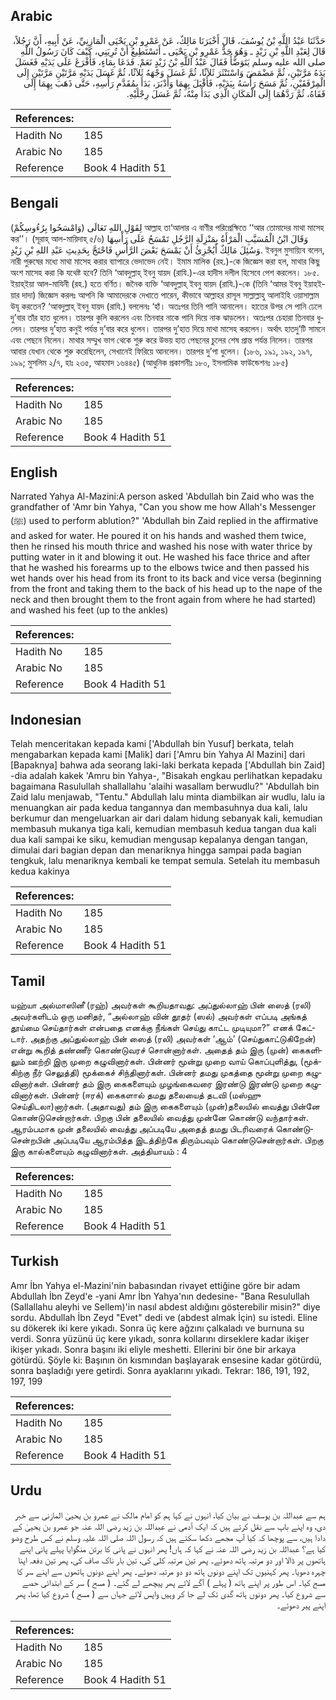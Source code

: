 ## Arabic


<div dir="rtl" lang="ar" style={{fontSize:'larger',backgroundColor:'#f8f9fa',padding:20}}>
حَدَّثَنَا عَبْدُ اللَّهِ بْنُ يُوسُفَ، قَالَ أَخْبَرَنَا مَالِكٌ، عَنْ عَمْرِو بْنِ يَحْيَى الْمَازِنِيِّ، عَنْ أَبِيهِ، أَنَّ رَجُلاً، قَالَ لِعَبْدِ اللَّهِ بْنِ زَيْدٍ ـ وَهُوَ جَدُّ عَمْرِو بْنِ يَحْيَى ـ أَتَسْتَطِيعُ أَنْ تُرِيَنِي، كَيْفَ كَانَ رَسُولُ اللَّهِ صلى الله عليه وسلم يَتَوَضَّأُ فَقَالَ عَبْدُ اللَّهِ بْنُ زَيْدٍ نَعَمْ‏.‏ فَدَعَا بِمَاءٍ، فَأَفْرَغَ عَلَى يَدَيْهِ فَغَسَلَ يَدَهُ مَرَّتَيْنِ، ثُمَّ مَضْمَضَ وَاسْتَنْثَرَ ثَلاَثًا، ثُمَّ غَسَلَ وَجْهَهُ ثَلاَثًا، ثُمَّ غَسَلَ يَدَيْهِ مَرَّتَيْنِ مَرَّتَيْنِ إِلَى الْمِرْفَقَيْنِ، ثُمَّ مَسَحَ رَأْسَهُ بِيَدَيْهِ، فَأَقْبَلَ بِهِمَا وَأَدْبَرَ، بَدَأَ بِمُقَدَّمِ رَأْسِهِ، حَتَّى ذَهَبَ بِهِمَا إِلَى قَفَاهُ، ثُمَّ رَدَّهُمَا إِلَى الْمَكَانِ الَّذِي بَدَأَ مِنْهُ، ثُمَّ غَسَلَ رِجْلَيْهِ‏.‏
</div>
<div style={{backgroundColor:'#f8f9fa',padding:20, marginBottom: 10}}><table> <thead> <tr> <th>References:</th> <th></th> </tr> </thead> <tbody><tr><td>Hadith No</td><td>185</td></tr><tr><td>Arabic No</td><td>185</td></tr><tr><td>Reference</td><td>Book 4 Hadith 51</td></tr></tbody></table></div>

## Bengali


<div dir="ltr" lang="bn" style={{fontSize:'larger',backgroundColor:'#f8f9fa',padding:20}}>
لِقَوْلِ اللهِ تَعَالَى (وَامْسَحُوا بِرُءُوسِكُمْ) আল্লাহ তা‘আলার এ বাণীর পরিপ্রেক্ষিতে ‘‘আর তোমাদের মাথা মাসেহ কর’’। (সূরাহ্ আল-মায়িদাহ্ ৫/৬) وَقَالَ ابْنُ الْمُسَيَّبِ الْمَرْأَةُ بِمَنْزِلَةِ الرَّجُلِ تَمْسَحُ عَلَى رَأْسِهَا وَسُئِلَ مَالِكٌ أَيُجْزِئُ أَنْ يَمْسَحَ بَعْضَ الرَّأْسِ فَاحْتَجَّ بِحَدِيثِ عَبْدِ اللهِ بْنِ زَيْدٍ. ইবনুল মুসায়্যিব বলেন, নারী পুরুষের মধ্যে মাথা মাসেহ করার ব্যাপারে ভেদাভেদ নেই। ইমাম মালিক (রহ.)-কে জিজ্ঞেস করা হল, মাথার কিছু অংশ মাসেহ করা কি যথেষ্ট হবে? তিনি ‘আবদুল্লাহ্ ইবনু যায়দ (রাযি.)-এর হাদীস দলীল হিসেবে পেশ করলেন। ১৮৫. ইয়াহ্ইয়া আল-মাযিনী (রহ.) হতে বর্ণিত। জনৈক ব্যক্তি ‘আবদুল্লাহ্ ইবনু যায়দ (রাযি.)-কে (তিনি ‘আমর ইবনু ইয়াহইয়ার দাদা) জিজ্ঞেস করলঃ আপনি কি আমাদেরকে দেখাতে পারেন, কীভাবে আল্লাহর রাসূল সাল্লাল্লাহু আলাইহি ওয়াসাল্লাম উযূ করতেন? ‘আবদুল্লাহ্ ইবনু যায়দ (রাযি.) বললেনঃ ‘হাঁ। অতঃপর তিনি পানি আনালেন। হাতের উপর সে পানি ঢেলে দু’বার তাঁর হাত ধুলেন। তারপর কুলি করলেন এবং তিনবার নাকে পানি দিয়ে নাক ঝাড়লেন। অতঃপর চেহারা তিনবার ধুলেন। তারপর দু’হাত কনুই পর্যন্ত দু’বার করে ধুলেন। তারপর দু’হাত দিয়ে মাথা মাসেহ করলেন। অর্থাৎ হাতদু’টি সামনে এবং পেছনে নিলেন। মাথার সম্মুখ ভাগ থেকে শুরু করে উভয় হাত পেছনের চুলের শেষ প্রান্ত পর্যন্ত নিলেন। তারপর আবার যেখান থেকে শুরু করেছিলেন, সেখানেই ফিরিয়ে আনলেন। তারপর দু’পা ধুলেন। (১৮৬, ১৯১, ১৯২, ১৯৭, ১৯৯; মুসলিম ২/৭, হাঃ ২৩৫, আহমাদ ১৬৪৪৫) (আধুনিক প্রকাশনীঃ ১৮০, ইসলামিক ফাউন্ডেশনঃ ১৮৫)
</div>
<div style={{backgroundColor:'#f8f9fa',padding:20, marginBottom: 10}}><table> <thead> <tr> <th>References:</th> <th></th> </tr> </thead> <tbody><tr><td>Hadith No</td><td>185</td></tr><tr><td>Arabic No</td><td>185</td></tr><tr><td>Reference</td><td>Book 4 Hadith 51</td></tr></tbody></table></div>

## English


<div dir="ltr" lang="en" style={{fontSize:'larger',backgroundColor:'#f8f9fa',padding:20}}>
Narrated Yahya Al-Mazini:A person asked 'Abdullah bin Zaid who was the grandfather of 'Amr bin Yahya, "Can you show me how Allah's Messenger (ﷺ) used to perform ablution?" 'Abdullah bin Zaid replied in the affirmative and asked for water. He poured it on his hands and washed them twice, then he rinsed his mouth thrice and washed his nose with water thrice by putting water in it and blowing it out. He washed his face thrice and after that he washed his forearms up to the elbows twice and then passed his wet hands over his head from its front to its back and vice versa (beginning from the front and taking them to the back of his head up to the nape of the neck and then brought them to the front again from where he had started) and washed his feet (up to the ankles)
</div>
<div style={{backgroundColor:'#f8f9fa',padding:20, marginBottom: 10}}><table> <thead> <tr> <th>References:</th> <th></th> </tr> </thead> <tbody><tr><td>Hadith No</td><td>185</td></tr><tr><td>Arabic No</td><td>185</td></tr><tr><td>Reference</td><td>Book 4 Hadith 51</td></tr></tbody></table></div>

## Indonesian


<div dir="ltr" lang="id" style={{fontSize:'larger',backgroundColor:'#f8f9fa',padding:20}}>
Telah menceritakan kepada kami ['Abdullah bin Yusuf] berkata, telah mengabarkan kepada kami [Malik] dari ['Amru bin Yahya Al Mazini] dari [Bapaknya] bahwa ada seorang laki-laki berkata kepada ['Abdullah bin Zaid] -dia adalah kakek 'Amru bin Yahya-, "Bisakah engkau perlihatkan kepadaku bagaimana Rasulullah shallallahu 'alaihi wasallam berwudlu?" 'Abdullah bin Zaid lalu menjawab, "Tentu." Abdullah lalu minta diambilkan air wudlu, lalu ia menuangkan air pada kedua tangannya dan membasuhnya dua kali, lalu berkumur dan mengeluarkan air dari dalam hidung sebanyak kali, kemudian membasuh mukanya tiga kali, kemudian membasuh kedua tangan dua kali dua kali sampai ke siku, kemudian mengusap kepalanya dengan tangan, dimulai dari bagian depan dan menariknya hingga sampai pada bagian tengkuk, lalu menariknya kembali ke tempat semula. Setelah itu membasuh kedua kakinya
</div>
<div style={{backgroundColor:'#f8f9fa',padding:20, marginBottom: 10}}><table> <thead> <tr> <th>References:</th> <th></th> </tr> </thead> <tbody><tr><td>Hadith No</td><td>185</td></tr><tr><td>Arabic No</td><td>185</td></tr><tr><td>Reference</td><td>Book 4 Hadith 51</td></tr></tbody></table></div>

## Tamil


<div dir="ltr" lang="ta" style={{fontSize:'larger',backgroundColor:'#f8f9fa',padding:20}}>
யஹ்யா அல்மாஸினீ (ரஹ்) அவர்கள் கூறியதாவது: அப்துல்லாஹ் பின் ஸைத் (ரலி) அவர்களிடம் ஒரு மனிதர், “அல்லாஹ் வின் தூதர் (ஸல்) அவர்கள் எப்படி அங்கத் தூய்மை செய்தார்கள் என்பதை எனக்கு நீங்கள் செய்து காட்ட முடியுமா?” எனக் கேட்டார். அதற்கு அப்துல்லாஹ் பின் ஸைத் (ரலி) அவர்கள் ‘ஆம்’ (செய்துகாட்டுகிறேன்) என்று கூறித் தண்ணீர் கொண்டுவரச் சொன்னார்கள். அதைத் தம் இரு (முன்) கைகளிலும் ஊற்றி இரு முறை கழுவினார்கள். பின்னர் மூன்று முறை வாய் கொப்புளித்து, (மூக்கிற்கு நீர் செலுத்தி) மூக்கைச் சிந்தினார்கள். பின்னர் தமது முகத்தை மூன்று முறை கழுவினார்கள். பின்னர் தம் இரு கைகளையும் முழங்கைவரை இரண்டு இரண்டு முறை கழுவினார்கள். பின்னர் (ஈரக்) கைகளால் தமது தலையைத் தடவி (மஸ்ஹு செய்திடலா)னார்கள். (அதாவது) தம் இரு கைகளையும் (முன்)தலையில் வைத்து பின்னே கொண்டுசென்றார்கள். பிறகு பின் தலையில் வைத்து முன்னே கொண்டு வந்தார்கள். ஆரம்பமாக முன் தலையில் வைத்து அப்படியே அதைத் தமது பிடரிவரைக் கொண்டுசென்றபின் அப்படியே ஆரம்பித்த இடத்திற்கே திரும்பவும் கொண்டுசென்றார்கள். பிறகு இரு கால்களையும் கழுவினார்கள். அத்தியாயம் : 4
</div>
<div style={{backgroundColor:'#f8f9fa',padding:20, marginBottom: 10}}><table> <thead> <tr> <th>References:</th> <th></th> </tr> </thead> <tbody><tr><td>Hadith No</td><td>185</td></tr><tr><td>Arabic No</td><td>185</td></tr><tr><td>Reference</td><td>Book 4 Hadith 51</td></tr></tbody></table></div>

## Turkish


<div dir="ltr" lang="tr" style={{fontSize:'larger',backgroundColor:'#f8f9fa',padding:20}}>
Amr İbn Yahya el-Mazini'nin babasından rivayet ettiğine göre bir adam Abdullah İbn Zeyd'e -yani Amr İbn Yahya'nın dedesine- "Bana Resulullah (Sallallahu aleyhi ve Sellem)'in nasıl abdest aldığını gösterebilir misin?" diye sordu. Abdullah İbn Zeyd "Evet" dedi ve (abdest almak İçin) su istedi. Eline su dökerek iki kere yıkadı. Sonra üç kere ağzını çalkaladı ve burnuna su verdi. Sonra yüzünü üç kere yıkadı, sonra kollarını dirseklere kadar ikişer ikişer yıkadı. Sonra ba­şını iki eliyle meshetti. Ellerini bir öne bir arkaya götürdü. Şöyle ki: Başının ön kısmından başlayarak ensesine kadar götürdü, sonra başladığı yere getirdi. Sonra ayaklarını yıkadı. Tekrar: 186, 191, 192, 197, 199
</div>
<div style={{backgroundColor:'#f8f9fa',padding:20, marginBottom: 10}}><table> <thead> <tr> <th>References:</th> <th></th> </tr> </thead> <tbody><tr><td>Hadith No</td><td>185</td></tr><tr><td>Arabic No</td><td>185</td></tr><tr><td>Reference</td><td>Book 4 Hadith 51</td></tr></tbody></table></div>

## Urdu


<div dir="rtl" lang="ur" style={{fontSize:'larger',backgroundColor:'#f8f9fa',padding:20}}>
ہم سے عبداللہ بن یوسف نے بیان کیا، انہوں نے کہا ہم کو امام مالک نے عمرو بن یحییٰ المازنی سے خبر دی، وہ اپنے باپ سے نقل کرتے ہیں کہ ایک آدمی نے عبداللہ بن زید رضی اللہ عنہ جو عمرو بن یحییٰ کے دادا ہیں، سے پوچھا کہ کیا آپ مجھے دکھا سکتے ہیں کہ رسول اللہ صلی اللہ علیہ وسلم نے کس طرح وضو کیا ہے؟ عبداللہ بن زید رضی اللہ عنہ نے کہا کہ ہاں! پھر انہوں نے پانی کا برتن منگوایا پہلے پانی اپنے ہاتھوں پر ڈالا اور دو مرتبہ ہاتھ دھوئے۔ پھر تین مرتبہ کلی کی، تین بار ناک صاف کی، پھر تین دفعہ اپنا چہرہ دھویا۔ پھر کہنیوں تک اپنے دونوں ہاتھ دو دو مرتبہ دھوئے۔ پھر اپنے دونوں ہاتھوں سے اپنے سر کا مسح کیا۔ اس طور پر اپنے ہاتھ ( پہلے ) آگے لائے پھر پیچھے لے گئے۔ ( مسح ) سر کے ابتدائی حصے سے شروع کیا۔ پھر دونوں ہاتھ گدی تک لے جا کر وہیں واپس لائے جہاں سے ( مسح ) شروع کیا تھا، پھر اپنے پیر دھوئے۔
</div>
<div style={{backgroundColor:'#f8f9fa',padding:20, marginBottom: 10}}><table> <thead> <tr> <th>References:</th> <th></th> </tr> </thead> <tbody><tr><td>Hadith No</td><td>185</td></tr><tr><td>Arabic No</td><td>185</td></tr><tr><td>Reference</td><td>Book 4 Hadith 51</td></tr></tbody></table></div>